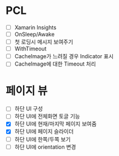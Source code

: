 # PCL
- [ ] Xamarin Insights
- [ ] OnSleep/Awake
- [ ] 첫 로딩시 메시지 보여주기
- [ ] WithTimeout
- [ ] CacheImage가 느려질 경우 Indicator 표시
- [ ] CacheImage에 대한 Timeout 처리

# 페이지 뷰
- [ ] 하단 UI 구성
- [ ] 하단 UI에 전체화면 토글 기능
- [x] 하단 UI에 현재/마지막 페이지 보여줌
- [x] 하단 UI에 페이지 슬라이더
- [ ] 하단 UI에 한쪽/두쪽 보기
- [ ] 하단 UI에 orientation 변경
